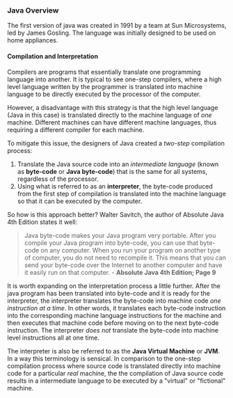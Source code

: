 ### Java Overview

The first version of java was created in 1991 by a team at Sun Microsystems, led by James Gosling. The language was initially designed to be used on home appliances.

#### Compilation and Interpretation

Compilers are programs that essentially translate one programming language into another. It is typical to see one-step compilers, where a high level language written by the programmer is translated into machine language to be directly executed by the processor of the computer.

However, a disadvantage with this strategy is that the high level language (Java in this case) is translated directly to the machine language of _one_ machine. Different machines can have different machine languages, thus requiring a different compiler for each machine.

To mitigate this issue, the designers of Java created a _two-step_ compilation process:

1. Translate the Java source code into an _intermediate language_ (known as **byte-code** or **Java byte-code**) that is the same for all systems, regardless of the processor.
2. Using what is referred to as an **interpreter**, the byte-code produced from the first step of compilation is translated into the machine language so that it can be executed by the computer.

So how is this approach better? Walter Savitch, the author of Absolute Java 4th Edition states it well:

>Java byte-code makes your Java program very portable. After you compile your Java program into byte-code, you can use that byte-code on any computer. When you run your program on another type of computer, you do not need to recompile it. This means that you can send your byte-code over the Internet to another computer and have it easily run on that computer. - **Absolute Java 4th Edition; Page 9**

It is worth expanding on the interpretation process a little further. After the java program has been translated into byte-code and it is ready for the interpreter, the interpreter translates the byte-code into machine code _one instruction at a time_. In other words, it translates each byte-code instruction into the corresponding machine language instructions for the machine and then executes that machine code before moving on to the next byte-code instruction. The interpreter _does not_ translate the byte-code into machine level instructions all at one time.

The interpreter is also be referred to as the **Java Virtual Machine** or **JVM**. In a way this terminology is sensical. In comparison to the one-step compilation process where source code is translated directly into machine code for a particular _real_ machine, the the compilation of Java source code results in a intermediate language to be executed by a "virtual" or "fictional" machine.
